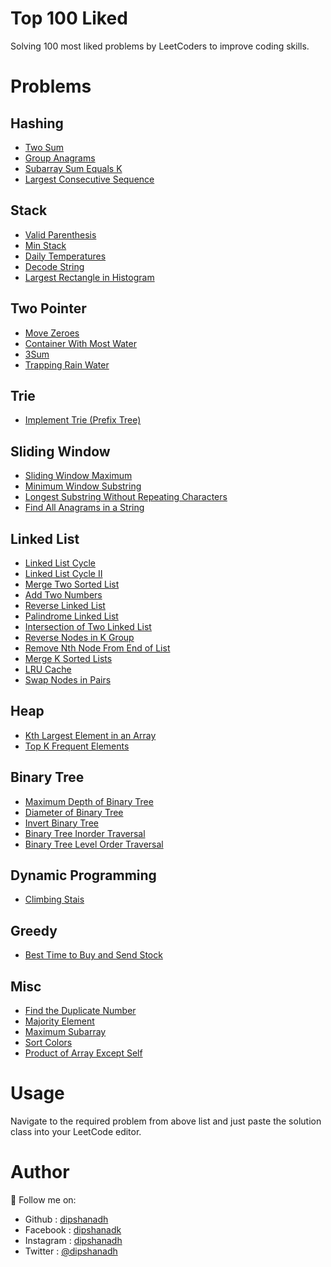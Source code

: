# Top 100 Liked

Solving 100 most liked problems by LeetCoders to improve coding skills.

# Problems

## Hashing

-   [Two Sum](https://github.com/dipshanadh/top-100-liked/blob/main/hashing/two-sum.cpp)
-   [Group Anagrams](https://github.com/dipshanadh/top-100-liked/blob/main/hashing/group-anagrams.cpp)
-   [Subarray Sum Equals K](https://github.com/dipshanadh/top-100-liked/blob/main/hashing/subarray-sum-equals-k.cpp)
-   [Largest Consecutive Sequence](https://github.com/dipshanadh/top-100-liked/blob/main/hashing/longest-consecutive-sequence.cpp)

## Stack

-   [Valid Parenthesis](https://github.com/dipshanadh/top-100-liked/blob/main/stack/valid-parenthesis.cpp)
-   [Min Stack](https://github.com/dipshanadh/top-100-liked/blob/main/stack/min-stack.cpp)
-   [Daily Temperatures](https://github.com/dipshanadh/top-100-liked/blob/main/stack/daily-temperatures.cpp)
-   [Decode String](https://github.com/dipshanadh/top-100-liked/blob/main/stack/decode-string.cpp)
-   [Largest Rectangle in Histogram](https://github.com/dipshanadh/top-100-liked/blob/main/stack/largest-rectangle-in-histogram.cpp)

## Two Pointer

-   [Move Zeroes](https://github.com/dipshanadh/top-100-liked/blob/main/two-pointers/move-zeroes.cpp)
-   [Container With Most Water](https://github.com/dipshanadh/top-100-liked/blob/main/two-pointers/container-with-most-water.cpp)
-   [3Sum](https://github.com/dipshanadh/top-100-liked/blob/main/two-pointers/3sum.cpp)
-   [Trapping Rain Water](https://github.com/dipshanadh/top-100-liked/blob/main/two-pointers/trapping-rainwater.cpp)

## Trie

-   [Implement Trie (Prefix Tree)](https://github.com/dipshanadh/top-100-liked/blob/main/trie/implement-trie.cpp)

## Sliding Window

-   [Sliding Window Maximum](https://github.com/dipshanadh/top-100-liked/blob/main/sliding-window/sliding-window-maximum.cpp)
-   [Minimum Window Substring](https://github.com/dipshanadh/top-100-liked/blob/main/sliding-window/minimum-window-substring.cpp)
-   [Longest Substring Without Repeating Characters](https://github.com/dipshanadh/top-100-liked/blob/main/sliding-window/longest-substring-without-repeating-characters.cpp)
-   [Find All Anagrams in a String](https://github.com/dipshanadh/top-100-liked/blob/main/sliding-window/find-all-anagrams-in-a-string.cpp)

## Linked List

-   [Linked List Cycle](https://github.com/dipshanadh/top-100-liked/blob/main/linked-list/linked-list-cycle.cpp)
-   [Linked List Cycle II](https://github.com/dipshanadh/top-100-liked/blob/main/linked-list/linked-list-cycle-ii.cpp)
-   [Merge Two Sorted List](https://github.com/dipshanadh/top-100-liked/blob/main/linked-list/merge-two-sorted-lists.cpp)
-   [Add Two Numbers](https://github.com/dipshanadh/top-100-liked/blob/main/linked-list/add-two-numbers.cpp)
-   [Reverse Linked List](https://github.com/dipshanadh/top-100-liked/blob/main/linked-list/reverse-linked-list.cpp)
-   [Palindrome Linked List](https://github.com/dipshanadh/top-100-liked/blob/main/linked-list/palindrome-linked-list.cpp)
-   [Intersection of Two Linked List](https://github.com/dipshanadh/top-100-liked/blob/main/linked-list/intersection-of-two-linked-lists.cpp)
-   [Reverse Nodes in K Group](https://github.com/dipshanadh/top-100-liked/blob/main/linked-list/reverse-nodes-in-k-group.cpp)
-   [Remove Nth Node From End of List](https://github.com/dipshanadh/top-100-liked/blob/main/linked-list/remove-nth-node-from-end-of-list.cpp)
-   [Merge K Sorted Lists](https://github.com/dipshanadh/top-100-liked/blob/main/linked-list/merge-k-sorted-lists.cpp)
-   [LRU Cache](https://github.com/dipshanadh/top-100-liked/blob/main/linked-list/lru-cache.cpp)
-   [Swap Nodes in Pairs](https://github.com/dipshanadh/top-100-liked/blob/main/linked-list/swap-nodes-in-pairs.cpp)

## Heap

-   [Kth Largest Element in an Array](https://github.com/dipshanadh/top-100-liked/blob/main/heap/kth-largest-element.cpp)
-   [Top K Frequent Elements](https://github.com/dipshanadh/top-100-liked/blob/main/heap/top-k-frequent-elements.cpp)

## Binary Tree

-   [Maximum Depth of Binary Tree](https://github.com/dipshanadh/top-100-liked/blob/main/binary-tree/maximum-depth-of-binary-tree.cpp)
-   [Diameter of Binary Tree](https://github.com/dipshanadh/top-100-liked/blob/main/binary-tree/diameter-of-binary-tree.cpp)
-   [Invert Binary Tree](https://github.com/dipshanadh/top-100-liked/blob/main/binary-tree/invert-binary-tree.cpp)
-   [Binary Tree Inorder Traversal](https://github.com/dipshanadh/top-100-liked/blob/main/binary-tree/binary-tree-inorder-traversal.cpp)
-   [Binary Tree Level Order Traversal](https://github.com/dipshanadh/top-100-liked/blob/main/binary-tree/binary-tree-level-order-traversal.cpp)

## Dynamic Programming

-   [Climbing Stais](https://github.com/dipshanadh/top-100-liked/blob/main/dynamic-programming/climbing-stairs.cpp)

## Greedy

-   [Best Time to Buy and Send Stock](https://github.com/dipshanadh/top-100-liked/blob/main/greedy/best-time-to-buy-and-sell-stock.cpp)

## Misc

-   [Find the Duplicate Number](https://github.com/dipshanadh/top-100-liked/blob/main/misc/find-the-duplicate-number.cpp)
-   [Majority Element](https://github.com/dipshanadh/top-100-liked/blob/main/misc/majority-element.cpp)
-   [Maximum Subarray](https://github.com/dipshanadh/top-100-liked/blob/main/misc/maximum-subarray.cpp)
-   [Sort Colors](https://github.com/dipshanadh/top-100-liked/blob/main/misc/sort-colors.cpp)
-   [Product of Array Except Self](https://github.com/dipshanadh/top-100-liked/blob/main/misc/product-of-array-except-self.cpp)

# Usage

Navigate to the required problem from above list and just paste the solution class into your LeetCode editor.

# Author

🛴 Follow me on:

-   Github : [dipshanadh](https://github.com/dipshanadh)
-   Facebook : [dipshanadk](https://facebook.com/dipshanadk)
-   Instagram : [dipshanadh](https://instagram.com/dipshanadh)
-   Twitter : [@dipshanadh](https://twitter.com/@dipshanadh)
